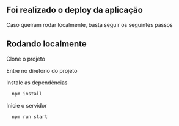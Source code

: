 ## Foi realizado o deploy da aplicação

Caso queiram rodar localmente, basta seguir os seguintes passos

## Rodando localmente

Clone o projeto

Entre no diretório do projeto

Instale as dependências

```bash
  npm install
```

Inicie o servidor

```bash
  npm run start
```
